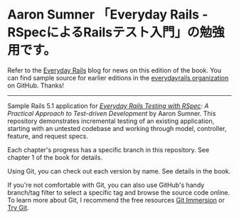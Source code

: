 # Aaron Sumner 「Everyday Rails - RSpecによるRailsテスト入門」の勉強用です。

Refer to the [Everyday Rails] blog for news on this edition of the book. You
can find sample source for earlier editions in the [everydayrails
organization] on GitHub. Thanks!

---

Sample Rails 5.1 application for *[Everyday Rails Testing with RSpec]: A
Practical Approach to Test-driven Development* by Aaron Sumner. This
repository demonstrates incremental testing of an existing application,
starting with an untested codebase and working through model, controller,
feature, and request specs.

Each chapter's progress has a specific branch in this repository. See chapter
1 of the book for details.

Using Git, you can check out each version by name. See details in the book.

If you're not comfortable with Git, you can also use GitHub's handy branch/tag
filter to select a specific tag and browse the source code online. To learn
more about Git, I recommend the free resources [Git Immersion] or [Try Git].

[Everyday Rails]: https://everydayrails.com
[everydayrails organization]: https://github.com/everydayrails
[Everyday Rails Testing with RSpec]: https://leanpub.com/everydayrailsrspec
[Git Immersion]: http://gitimmersion.com/
[Try Git]: http://www.codeschool.com/courses/try-git

